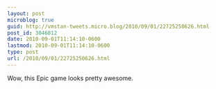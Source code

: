 ```yaml
---
layout: post
microblog: true
guid: http://vmstan-tweets.micro.blog/2010/09/01/22725250626.html
post_id: 3046812
date: 2010-09-01T11:14:10-0600
lastmod: 2010-09-01T11:14:10-0600
type: post
url: /2010/09/01/22725250626.html
---
```

Wow, this Epic game looks pretty awesome.

